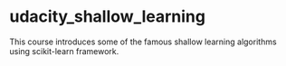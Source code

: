 # udacity_shallow_learning
This course introduces some of the famous shallow learning algorithms using scikit-learn framework.
